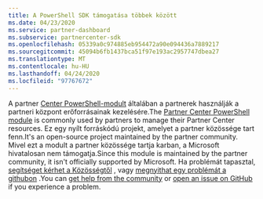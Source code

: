 ```yaml
---
title: A PowerShell SDK támogatása többek között
ms.date: 04/23/2020
ms.service: partner-dashboard
ms.subservice: partnercenter-sdk
ms.openlocfilehash: 05339a0c974885eb954472a90e094436a7889217
ms.sourcegitcommit: 45094b6fb1437bca51f97e193ac2957747dbea27
ms.translationtype: MT
ms.contentlocale: hu-HU
ms.lasthandoff: 04/24/2020
ms.locfileid: "97767672"
---
```

<span data-ttu-id="539f4-102">A partner [Center PowerShell-modult](https://github.com/microsoft/partner-center-powershell/) általában a partnerek használják a partneri központ erőforrásainak kezelésére.</span><span class="sxs-lookup"><span data-stu-id="539f4-102">The [Partner Center PowerShell module](https://github.com/microsoft/partner-center-powershell/) is commonly used by partners to manage their Partner Center resources.</span></span> <span data-ttu-id="539f4-103">Ez egy nyílt forráskódú projekt, amelyet a partner közössége tart fenn.</span><span class="sxs-lookup"><span data-stu-id="539f4-103">It's an open-source project maintained by the partner community.</span></span> <span data-ttu-id="539f4-104">Mivel ezt a modult a partner közössége tartja karban, a Microsoft hivatalosan nem támogatja.</span><span class="sxs-lookup"><span data-stu-id="539f4-104">Since this module is maintained by the partner community, it isn't officially supported by Microsoft.</span></span> <span data-ttu-id="539f4-105">Ha problémát tapasztal, [segítséget kérhet a Közösségtől](https://stackoverflow.com/questions/tagged/partner+center) , vagy [megnyithat egy problémát a githubon](https://github.com/microsoft/partner-center-powershell/issues) .</span><span class="sxs-lookup"><span data-stu-id="539f4-105">You can [get help from the community](https://stackoverflow.com/questions/tagged/partner+center) or [open an issue on GitHub](https://github.com/microsoft/partner-center-powershell/issues) if you experience a problem.</span></span>
